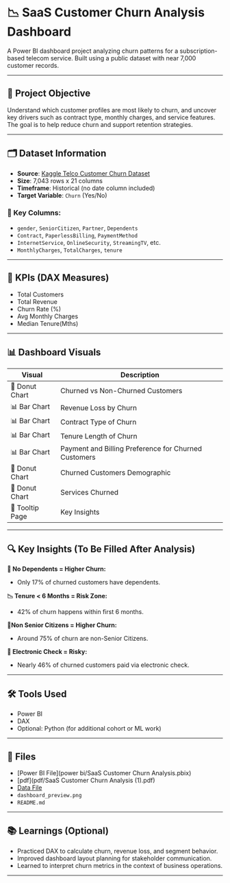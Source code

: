 # 📉 SaaS Customer Churn Analysis Dashboard

A Power BI dashboard project analyzing churn patterns for a subscription-based telecom service. Built using a public dataset with near 7,000 customer records.

---

## 📌 Project Objective

Understand which customer profiles are most likely to churn, and uncover key drivers such as contract type, monthly charges, and service features. The goal is to help reduce churn and support retention strategies.

---

## 🗂️ Dataset Information

- **Source**: [Kaggle Telco Customer Churn Dataset](https://www.kaggle.com/datasets/blastchar/telco-customer-churn/data)
- **Size**: 7,043 rows x 21 columns
- **Timeframe**: Historical (no date column included)
- **Target Variable**: `Churn` (Yes/No)

### 🔑 Key Columns:
- `gender`, `SeniorCitizen`, `Partner`, `Dependents`
- `Contract`, `PaperlessBilling`, `PaymentMethod`
- `InternetService`, `OnlineSecurity`, `StreamingTV`, etc.
- `MonthlyCharges`, `TotalCharges`, `tenure`

---

## 🎯 KPIs (DAX Measures)

- Total Customers
- Total Revenue
- Churn Rate (%)
- Avg Monthly Charges
- Median Tenure(Mths) 

---

## 📊 Dashboard Visuals

| Visual | Description |
|--------|-------------|
| 🔁 Donut Chart | Churned vs Non-Churned Customers |
| 📊 Bar Chart | Revenue Loss by Churn|
| 📊 Bar Chart | Contract Type of Churn|
| 📊 Bar Chart | Tenure Length of Churn|
| 📊 Bar Chart | Payment and Billing Preference for Churned Customers |
| 🔁 Donut Chart | Churned Customers Demographic|
| 🔁 Donut Chart | Services Churned|
| 🧠 Tooltip Page| Key Insights |

---

## 🔍 Key Insights (To Be Filled After Analysis)

**🧠 No Dependents = Higher Churn:**
- Only 17% of churned customers have dependents.

**📉 Tenure < 6 Months = Risk Zone:**
- 42% of churn happens within first 6 months.

**🧬Non Senior Citizens = Higher Churn:**
- Around 75% of churn are non-Senior Citizens.

**💸 Electronic Check = Risky:**
- Nearly 46% of churned customers paid via electronic check.

---

## 🛠 Tools Used

- Power BI
- DAX
- Optional: Python (for additional cohort or ML work)

---

## 📁 Files

- [Power BI File](power bi/SaaS Customer Churn Analysis.pbix)
- [pdf](pdf/SaaS Customer Churn Analysis (1).pdf)
- [Data File](data/WA_Fn-UseC_-Telco-Customer-Churn.csv)
- `dashboard_preview.png`
- `README.md`

---

## 📚 Learnings (Optional)

- Practiced DAX to calculate churn, revenue loss, and segment behavior.
- Improved dashboard layout planning for stakeholder communication.
- Learned to interpret churn metrics in the context of business operations.

---
